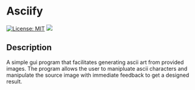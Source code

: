 # Asciify
[![License: MIT](https://img.shields.io/badge/License-MIT-green.svg)](https://opensource.org/licenses/MIT)
![](https://github.com/Pomb/asciify/workflows/Build/badge.svg)


## Description
A simple gui program that facilitates generating ascii art from provided images.
The program allows the user to manipluate ascii characters and manipulate the source image with immediate feedback to get a designed result.
